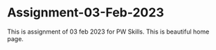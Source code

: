 # Assignment-03-Feb-2023
This is assignment of 03 feb 2023 for PW Skills. This is beautiful home page.
